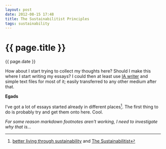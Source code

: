 ```yaml
---
layout: post
date: 2012-08-15 17:48
title: The Sustainabilitist Principles
tags: sustainability
---
```


{{ page.title }}
================

<p class="meta">{{ page.date }}</p>

How about I start trying to collect my thoughts here? Should I make this where I start writing my essays? I could then at least use [IA writer](http://www.iawriter.com/ "IA Writer") and simple text files for most of it; easily transferred to any other medium after that.
	
**Egads**

I’ve got a lot of essays started already in different places[^1]. The first thing to do is probably try and get them onto here. Cool.

[^1]: [better living through sustainability](http://betterlivingthroughsustainability.com) and [The Sustainabilitist](http://thesustainabilitist.com)

_For some reason markdown footnotes aren't working, I need to investigate why that is…_